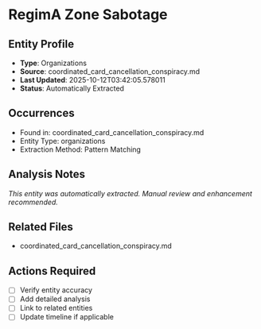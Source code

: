 # RegimA Zone Sabotage

## Entity Profile
- **Type**: Organizations
- **Source**: coordinated_card_cancellation_conspiracy.md
- **Last Updated**: 2025-10-12T03:42:05.578011
- **Status**: Automatically Extracted

## Occurrences
- Found in: coordinated_card_cancellation_conspiracy.md
- Entity Type: organizations
- Extraction Method: Pattern Matching

## Analysis Notes
*This entity was automatically extracted. Manual review and enhancement recommended.*

## Related Files
- coordinated_card_cancellation_conspiracy.md

## Actions Required
- [ ] Verify entity accuracy
- [ ] Add detailed analysis
- [ ] Link to related entities
- [ ] Update timeline if applicable

